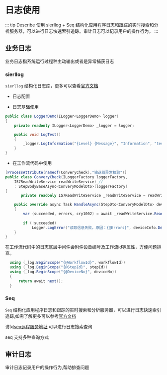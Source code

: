 # 日志使用

::: tip Describe
使用  sierllog + Seq 结构化应用程序日志和跟踪的实时搜索和分析服务器，可以进行日志快速索引追踪。审计日志可以记录用户的操作行为。
:::

## 业务日志

业务日志指系统运行过程种主动输出或者是异常捕获日志

### sierllog

`sierllog` 结构化日志库，更多可以查看[官方文档](https://serilog.net/)

- 日志配置
  
- 日志基础使用

```C#
public class LoggerDemo(ILogger<LoggerDemo> logger)
{
    private readonly ILogger<LoggerDemo> _logger = logger;

    public void LogTest() 
    {
        _logger.LogInformation("{Level} {Message}", "Information", "test log");
    }
}
```

- 在工作流代码中使用

```c#
[ProcessAttribute(nameof(ConveryCheck),"输送线异常校验")]
public class ConveryCheck(ILoggerFactory loggerFactory,
    IS7ReadWriteService readWriteService) // 
    : StepBodyBaseAsync<ConveryModelDto>(loggerFactory)
{
       private readonly IS7ReadWriteService _readWriteService = readWriteService;

    public override async Task HandleAsync(StepDto<ConveryModelDto> deviceInfo)
    {
        var (succeeded, errors, cry1002) = await _readWriteService.ReadAsync<ConveryProtocol, ConveryModelDto>("1002");
     
        if (!succeeded)
            Logger.LogError("读取信息失败。原因：{@Errors}", deviceInfo.DeviceNo, errors);
    }
}
```

在工作流代码中的日志底层中间件会附件设备编号及工作流id等属性，方便问题排查。

```c#
  using (_log.BeginScope("{@WorkflowId}", workflowId))
  using (_log.BeginScope("{@StepId}", stepId))
  using (_log.BeginScope("{@DeviceNo}", deviceNo))
  {
      return await next();
  }
```

### Seq

`Seq` 结构化应用程序日志和跟踪的实时搜索和分析服务器，可以进行日志快速索引追踪,如需了解更多可以参考[官方文档](https://docs.datalust.co/docs/an-overview-of-seq)

访问[seq远程服务地址](http://47.106.154.216:8900/) 可以进行日志搜索查询

seq 支持多种查询方式

## 审计日志

审计日志记录用户的操作行为,帮助排查问题
